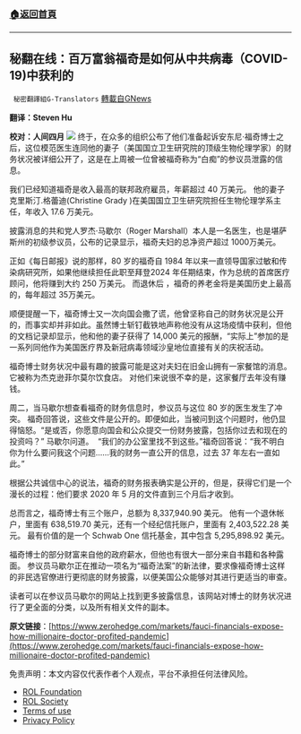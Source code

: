 ###  [:house:返回首頁](https://github.com/ourhimalayas/txt)
---


## 秘翻在线：百万富翁福奇是如何从中共病毒（COVID-19)中获利的
` 秘密翻譯組G-Translators` [轉載自GNews](https://gnews.org/zh-hans/1871498/)

**翻译：Steven Hu**

**校对：人间四月**
![](https://assets.gnews.org/wp-content/uploads/2022/01/Screenshot-2022-01-17-213604.jpg)
终于，在众多的组织公布了他们准备起诉安东尼·福奇博士之后，这位模范医生连同他的妻子（美国国立卫生研究院的顶级生物伦理学家）的财务状况被详细公开了，这是在上周被一位曾被福奇称为“白痴”的参议员泄露的信息。

我们已经知道福奇是收入最高的联邦政府雇员，年薪超过 40 万美元。 他的妻子 克里斯汀.格蕾迪(Christine Grady )在美国国立卫生研究院担任生物伦理学系主任，年收​​入 17.6 万美元。

披露消息的共和党人罗杰·马歇尔（Roger Marshall）本人是一名医生，也是堪萨斯州的初级参议员，公布的记录显示，福奇夫妇的总净资产超过 1000万美元。

正如《每日邮报》说的那样，80 岁的福奇自 1984 年以来一直领导国家过敏和传染病研究所，如果他继续担任此职至拜登2024 年任期结束，作为总统的首席医疗顾问，他将赚到大约 250 万美元。 而退休后 ，福奇的养老金将是美国历史上最高的，每年超过 35万美元。

顺便提醒一下，福奇博士又一次向国会撒了谎，他曾坚称自己的财务状况是公开的，而事实却并非如此。虽然博士斩钉截铁地声称他没有从这场疫情中获利，但他的文档记录却显示，他和他的妻子获得了 14,000 美元的报酬，“实际上”参加的是一系列同他作为美国医疗界及新冠病毒领域沙皇地位直接有关的庆祝活动。

福奇博士财务状况中最有趣的披露可能是这对夫妇在旧金山拥有一家餐馆的消息。 它被称为杰克逊菲尔莫尔饮食店。 对他们来说很不幸的是，这家餐厅去年没有赚钱。

周二，当马歇尔想查看福奇的财务信息时，参议员与这位 80 岁的医生发生了冲突。 福奇回答说，这些文件是公开的。即便如此，当被问到这个问题时，他仍显得恼怒。“是或否，你愿意向国会和公众提交一份财务披露，包括你过去和现在的投资吗？” 马歇尔问道。  “我们的办公室里找不到这些。”福奇回答说：“我不明白你为什么要问我这个问题……我的财务一直公开的信息，过去 37 年左右一直如此。”

根据公共诚信中心的说法，福奇的财务报表确实是公开的，但是，获得它们是一个漫长的过程：他们要求 2020 年 5 月的文件直到三个月后才收到。

总而言之，福奇博士有三个账户，总额为 8,337,940.90 美元。 他有一个退休帐户，里面有 638,519.70 美元，还有一个经纪信托账户，里面有 2,403,522.28 美元。 最有价值的是一个 Schwab One 信托基金，其中包含 5,295,898.92 美元。

福奇博士的部分财富来自他的政府薪水，但他也有很大一部分来自书籍和各种露面。 参议员马歇尔正在推动一项名为“福奇法案”的新法律，要求像福奇博士这样的非民选官僚进行更彻底的财务披露，以便美国公众能够对其进行更适当的审查。

读者可以在参议员马歇尔的网站上找到更多披露信息，该网站对博士的财务状况进行了更全面的分类，以及所有相关文件的副本。

**原文链接**：[https://www.zerohedge.com/markets/fauci-financials-expose-how-millionaire-doctor-profited-pandemic](https://www.zerohedge.com/markets/fauci-financials-expose-how-millionaire-doctor-profited-pandemic)

 

免责声明：本文内容仅代表作者个人观点，平台不承担任何法律风险。

- [ROL Foundation](https://rolfoundation.org/)
- [ROL Society](https://rolsociety.org/)
- [Terms of use](https://gnews.org/terms-of-use-3/)
- [Privacy Policy](https://gnews.org/privacy-policy/)
